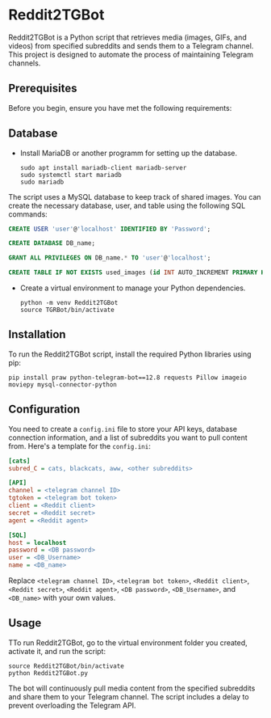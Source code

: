 # Reddit2TGBot

Reddit2TGBot is a Python script that retrieves media (images, GIFs, and videos) from specified subreddits and sends them to a Telegram channel. This project is designed to automate the process of maintaining Telegram channels.

## Prerequisites

Before you begin, ensure you have met the following requirements:

## Database

- Install MariaDB or another programm for setting up the database.
  ```shell
  sudo apt install mariadb-client mariadb-server
  sudo systemctl start mariadb
  sudo mariadb
  ```
The script uses a MySQL database to keep track of shared images. You can create the necessary database, user, and table using the following SQL commands:

```sql
CREATE USER 'user'@'localhost' IDENTIFIED BY 'Password';

CREATE DATABASE DB_name;

GRANT ALL PRIVILEGES ON DB_name.* TO 'user'@'localhost';

CREATE TABLE IF NOT EXISTS used_images (id INT AUTO_INCREMENT PRIMARY KEY, image_url VARCHAR(255) NOT NULL);
```

- Create a virtual environment to manage your Python dependencies.
  ```shell
  python -m venv Reddit2TGBot
  source TGRBot/bin/activate
  ```

## Installation

To run the Reddit2TGBot script, install the required Python libraries using pip:

```shell
pip install praw python-telegram-bot==12.8 requests Pillow imageio moviepy mysql-connector-python
```

## Configuration

You need to create a `config.ini` file to store your API keys, database connection information, and a list of subreddits you want to pull content from. Here's a template for the `config.ini`:

```ini
[cats]
subred_C = cats, blackcats, aww, <other subreddits>

[API]
channel = <telegram channel ID>
tgtoken = <telegram bot token>
client = <Reddit client>
secret = <Reddit secret>
agent = <Reddit agent>

[SQL]
host = localhost
password = <DB password>
user = <DB_Username>
name = <DB_name>
```

Replace `<telegram channel ID>`, `<telegram bot token>`, `<Reddit client>`, `<Reddit secret>`, `<Reddit agent>`, `<DB password>`, `<DB_Username>`, and `<DB_name>` with your own values.

## Usage

TTo run Reddit2TGBot, go to the virtual environment folder you created, activate it, and run the script:

```shell
source Reddit2TGBot/bin/activate
python Reddit2TGBot.py
```

The bot will continuously pull media content from the specified subreddits and share them to your Telegram channel. The script includes a delay to prevent overloading the Telegram API.
